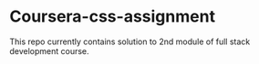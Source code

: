 # Coursera-css-assignment

This repo currently contains solution to 2nd module of full stack development course.
